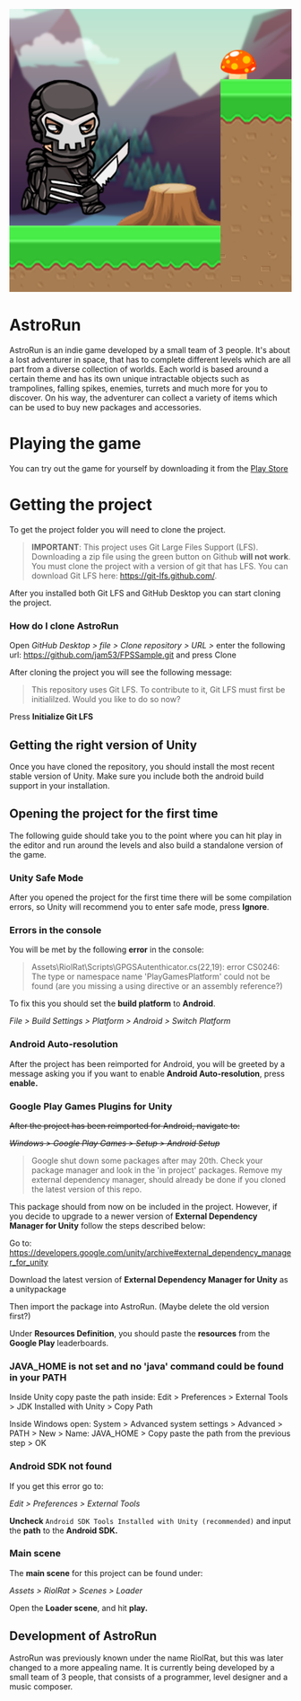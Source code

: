 ![](Assets/RiolRat/Textures/MainMenu/AstrorRunLogo.png)

# AstroRun
AstroRun is an indie game developed by a small team of 3 people. It's about a lost adventurer in space, that has to complete different levels which are all part from a diverse collection of worlds. Each world is based around a certain theme and has its own unique intractable objects such as trampolines, falling spikes, enemies, turrets and much more for you to discover. On his way, the adventurer can collect a variety of items which can be used to buy new packages and accessories.

# Playing the game
You can try out the game  for yourself by downloading it from the [Play Store](https://play.google.com/store/apps/details?id=com.jam54.AstroRun)

# Getting the project
To get the project folder you will need to clone the project.

> __IMPORTANT__: 
> This project uses Git Large Files Support (LFS). Downloading a zip file using the green button on Github
> **will not work**. You must clone the project with a version of git that has LFS.
> You can download Git LFS here: https://git-lfs.github.com/.

After you installed both Git LFS and GitHub Desktop you can start cloning the project.

### How do I clone AstroRun
Open *GitHub Desktop > file > Clone repository > URL >* enter the following url: https://github.com/jam53/FPSSample.git and press Clone

After cloning the project you will see the following message:
> This repository uses Git LFS. To contribute to it, Git LFS must first be initialilzed. Would you like to do so now?

Press **Initialize Git LFS**

## Getting the right version of Unity

Once you have cloned the repository, you should install
the most recent stable version of Unity. Make sure you include
both the android build support in your installation.

## Opening the project for the first time

The following guide should take you to the point where
you can hit play in the editor and run around the levels and also build a
standalone version of the game.

### Unity Safe Mode
After you opened the project for the first time there will be some compilation errors,
so Unity will recommend you to enter safe mode, press **Ignore**.

### Errors in the console
You will be met by the following **error** in the console: 
> Assets\RiolRat\Scripts\GPGSAutenthicator.cs(22,19): error CS0246: The type or namespace name 'PlayGamesPlatform' could not be found (are you missing a using directive or an assembly reference?)

To fix this you should set the **build platform** to **Android**.

*File > Build Settings > Platform > Android > Switch Platform*

### Android Auto-resolution
After the project has been reimported for Android, you will be greeted by a message
asking you if you want to enable **Android Auto-resolution**, press **enable.**

### Google Play Games Plugins for Unity
~~After the project has been reimported for Android, navigate to:~~

~~*Windows > Google Play Games > Setup > Android Setup*~~
> Google shut down some packages after may 20th. Check your package manager and look in the 'in project' packages. Remove my external dependency manager, should already be done if you cloned the latest version of this repo.

This package should from now on be included in the project. However, if you decide to upgrade to a newer version of **External Dependency Manager for Unity** follow the steps described below:

Go to: https://developers.google.com/unity/archive#external_dependency_manager_for_unity

Download the latest version of **External Dependency Manager for Unity** as a unitypackage

Then import the package into AstroRun. (Maybe delete the old version first?)

Under **Resources Definition**, you should paste the **resources** from the **Google Play** leaderboards.

### JAVA_HOME is not set and no 'java' command could be found in your PATH
Inside Unity copy paste the path inside: Edit > Preferences > External Tools > JDK Installed with Unity > Copy Path

Inside Windows open: System > Advanced system settings > Advanced > PATH > New > Name: JAVA_HOME > Copy paste the path from the previous step > OK

### Android SDK not found
If you get this error go to:

*Edit > Preferences > External Tools*

**Uncheck** `Android SDK Tools Installed with Unity (recommended)` and input the **path** to the **Android SDK.**

### Main scene
The **main scene** for this project can be found under:

*Assets > RiolRat > Scenes > Loader*

Open the **Loader scene**, and hit **play.**

## Development of AstroRun

AstroRun was previously known under the name RiolRat, but this was later changed to a more appealing name.
It is currently being developed by a small team of 3 people, that consists of a programmer, level designer and a music composer.
